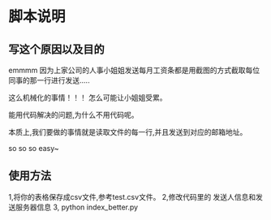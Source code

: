 # 脚本说明  

## 写这个原因以及目的 

emmmm 因为上家公司的人事小姐姐发送每月工资条都是用截图的方式截取每位同事的那一行进行发送.....

这么机械化的事情！！！ 怎么可能让小姐姐受累。

能用代码解决的问题,为什么不用代码呢。

本质上,我们要做的事情就是读取文件的每一行,并且发送到对应的邮箱地址。

so so so easy~

## 使用方法

1,将你的表格保存成csv文件,参考test.csv文件。
2,修改代码里的 发送人信息和发送服务器信息
3, python index_better.py